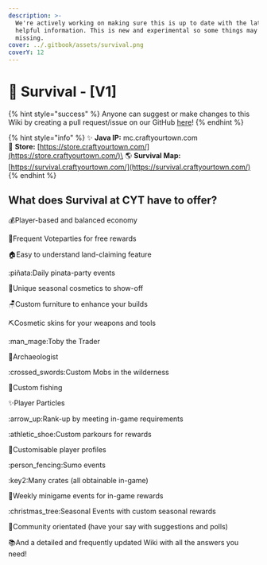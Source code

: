 ```yaml
---
description: >-
  We're actively working on making sure this is up to date with the latest and
  helpful information. This is new and experimental so some things may be
  missing.
cover: ../.gitbook/assets/survival.png
coverY: 12
---
```


# 🏡 Survival - \[V1]

{% hint style="success" %}
Anyone can suggest or make changes to this Wiki by creating a pull request/issue on our GitHub [here](https://github.com/CraftYourTown/cyt-wiki)!
{% endhint %}

{% hint style="info" %}
✨ **Java IP:** mc.craftyourtown.com\
🌠 **Store:** [https://store.craftyourtown.com/](https://store.craftyourtown.com/)\
🌎 **Survival Map:** [https://survival.craftyourtown.com/](https://survival.craftyourtown.com/)
{% endhint %}

## **What does Survival at CYT have to offer?**

:moneybag:Player-based and balanced economy

:tada:Frequent Voteparties for free rewards

:house:Easy to understand land-claiming feature

:piñata:Daily pinata-party events

:tophat:Unique seasonal cosmetics to show-off

:chair:Custom furniture to enhance your builds

:pick:Cosmetic skins for your weapons and tools

:man\_mage:Toby the Trader

:bone:Archaeologist

:crossed\_swords:Custom Mobs in the wilderness

:dolphin:Custom fishing&#x20;

:sparkles:Player Particles

:arrow\_up:Rank-up by meeting in-game requirements

:athletic\_shoe:Custom parkours for rewards

:adult:Customisable player profiles&#x20;

:person\_fencing:Sumo events

:key2:Many crates (all obtainable in-game)

:date:Weekly minigame events for in-game rewards

:christmas\_tree:Seasonal Events with custom seasonal rewards

:handshake:Community orientated (have your say with suggestions and polls)&#x20;

:books:And a detailed and frequently updated Wiki with all the answers you need!



